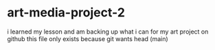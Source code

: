 # art-media-project-2
i learned my lesson and am backing up what i can for my art project on github
this file only exists because git wants head (main)
